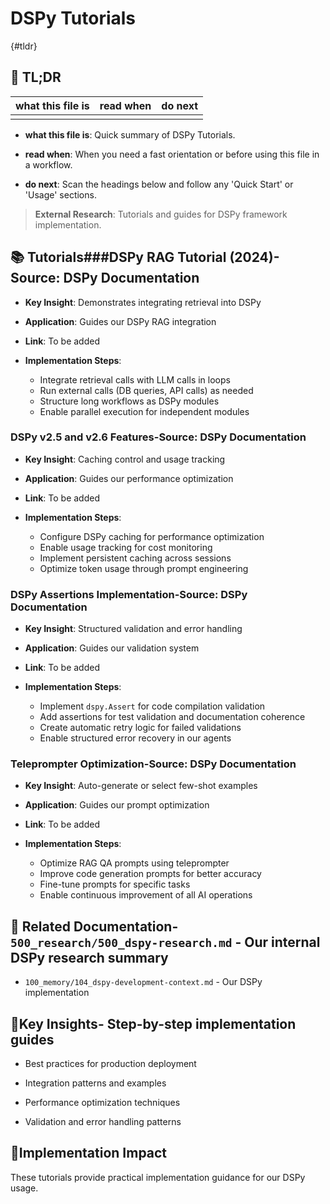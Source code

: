 <!-- CONTEXT_REFERENCE: 400_guides/400_context-priority-guide.md -->
<!-- MODULE_REFERENCE: 400_guides/400_deployment-environment-guide.md -->
<!-- MODULE_REFERENCE: 400_guides/400_few-shot-context-examples.md -->
<!-- MODULE_REFERENCE: 400_guides/400_integration-patterns-guide.md -->

# DSPy Tutorials

{#tldr}

## 🔎 TL;DR

| what this file is | read when | do next |
|---|---|---|
|  |  |  |

- **what this file is**: Quick summary of DSPy Tutorials.

- **read when**: When you need a fast orientation or before using this file in a workflow.

- **do next**: Scan the headings below and follow any 'Quick Start' or 'Usage' sections.

> **External Research**: Tutorials and guides for DSPy framework implementation.

## 📚 **Tutorials**###**DSPy RAG Tutorial (2024)**-**Source**: DSPy Documentation

- **Key Insight**: Demonstrates integrating retrieval into DSPy

- **Application**: Guides our DSPy RAG integration

- **Link**: To be added

- **Implementation Steps**:
  - Integrate retrieval calls with LLM calls in loops
  - Run external calls (DB queries, API calls) as needed
  - Structure long workflows as DSPy modules
  - Enable parallel execution for independent modules

### **DSPy v2.5 and v2.6 Features**-**Source**: DSPy Documentation

- **Key Insight**: Caching control and usage tracking

- **Application**: Guides our performance optimization

- **Link**: To be added

- **Implementation Steps**:
  - Configure DSPy caching for performance optimization
  - Enable usage tracking for cost monitoring
  - Implement persistent caching across sessions
  - Optimize token usage through prompt engineering

### **DSPy Assertions Implementation**-**Source**: DSPy Documentation

- **Key Insight**: Structured validation and error handling

- **Application**: Guides our validation system

- **Link**: To be added

- **Implementation Steps**:
  - Implement `dspy.Assert` for code compilation validation
  - Add assertions for test validation and documentation coherence
  - Create automatic retry logic for failed validations
  - Enable structured error recovery in our agents

### **Teleprompter Optimization**-**Source**: DSPy Documentation

- **Key Insight**: Auto-generate or select few-shot examples

- **Application**: Guides our prompt optimization

- **Link**: To be added

- **Implementation Steps**:
  - Optimize RAG QA prompts using teleprompter
  - Improve code generation prompts for better accuracy
  - Fine-tune prompts for specific tasks
  - Enable continuous improvement of all AI operations

## 🔗 **Related Documentation**- `500_research/500_dspy-research.md` - Our internal DSPy research summary

- `100_memory/104_dspy-development-context.md` - Our DSPy implementation

## 📖**Key Insights**- Step-by-step implementation guides

- Best practices for production deployment

- Integration patterns and examples

- Performance optimization techniques

- Validation and error handling patterns

## 🎯**Implementation Impact**

These tutorials provide practical implementation guidance for our DSPy usage.
